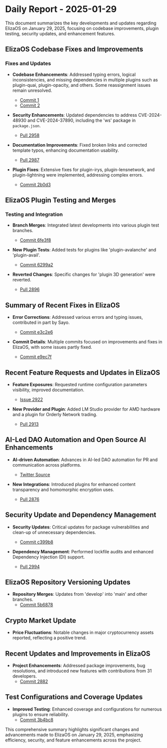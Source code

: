 # Daily Report - 2025-01-29

This document summarizes the key developments and updates regarding ElizaOS on January 29, 2025, focusing on codebase improvements, plugin testing, security updates, and enhancement features.

## ElizaOS Codebase Fixes and Improvements
### Fixes and Updates
- **Codebase Enhancements**: Addressed typing errors, logical inconsistencies, and missing dependencies in multiple plugins such as plugin-quai, plugin-opacity, and others. Some reassignment issues remain unresolved.
  - [Commit 1](https://github.com/elizaOS/eliza/commit/c15f4c4f209d2ee37833d23c0e79e708fe2279c4)
  - [Commit 2](https://github.com/elizaOS/eliza/commit/b8cdc9969b16f9f572ec479f14d03b9b4b98f413)

- **Security Enhancements**: Updated dependencies to address CVE-2024-48930 and CVE-2024-37890, including the 'ws' package in `package.json`.
  - [Pull 2958](https://github.com/elizaOS/eliza/pull/2958)

- **Documentation Improvements**: Fixed broken links and corrected template typos, enhancing documentation usability.
  - [Pull 2987](https://github.com/elizaOS/eliza/pull/2987)

- **Plugin Fixes**: Extensive fixes for plugin-irys, plugin-lensnetwork, and plugin-lightning were implemented, addressing complex errors.
  - [Commit 2b0d3](https://github.com/elizaOS/eliza/commit/2b0d37428fca46004885d7f4ba33e9deb1a03344)

## ElizaOS Plugin Testing and Merges
### Testing and Integration
- **Branch Merges**: Integrated latest developments into various plugin test branches.
  - [Commit 6fe3f8](https://github.com/elizaOS/eliza/commit/6fe3f82a5abd71dcaa7dc82f989b068f656b9638)

- **New Plugin Tests**: Added tests for plugins like 'plugin-avalanche' and 'plugin-avail'.
  - [Commit 6299a2](https://github.com/elizaOS/eliza/commit/6299a20d8a974fd1d49170c4f7bb48eeb30edb4b)

- **Reverted Changes**: Specific changes for 'plugin 3D generation' were reverted.
  - [Pull 2896](https://github.com/elizaOS/eliza/pull/2896)

## Summary of Recent Fixes in ElizaOS
- **Error Corrections**: Addressed various errors and typing issues, contributed in part by Sayo.
  - [Commit e3c2e6](https://github.com/elizaOS/eliza/commit/e3c2e62626c1bdbb7c0c019a4ed35b448ae796be)

- **Commit Details**: Multiple commits focused on improvements and fixes in ElizaOS, with some issues partly fixed.
  - [Commit e9ec7f](https://github.com/elizaOS/eliza/commit/e9ec7fd570d40a0000272934560c919638fd7f2a)

## Recent Feature Requests and Updates in ElizaOS
- **Feature Exposures**: Requested runtime configuration parameters visibility, improved documentation.
  - [Issue 2922](https://github.com/elizaOS/eliza/issues/2922)

- **New Provider and Plugin**: Added LM Studio provider for AMD hardware and a plugin for Orderly Network trading.
  - [Pull 2913](https://github.com/elizaOS/eliza/pull/2913)

## AI-Led DAO Automation and Open Source AI Enhancements
- **AI-driven Automation**: Advances in AI-led DAO automation for PR and communication across platforms.
  - [Twitter Source](https://twitter.com/dankvr/status/1884417610420474199)

- **New Integrations**: Introduced plugins for enhanced content transparency and homomorphic encryption uses.
  - [Pull 2876](https://github.com/elizaOS/eliza/pull/2876)

## Security Update and Dependency Management
- **Security Updates**: Critical updates for package vulnerabilities and clean-up of unnecessary dependencies.
  - [Commit c399b8](https://github.com/elizaOS/eliza/commit/c399b875fc7b5678ed536fd7564684ecd5be2ad1)

- **Dependency Management**: Performed lockfile audits and enhanced Dependency Injection (DI) support.
  - [Pull 2994](https://github.com/elizaOS/eliza/pull/2994)

## ElizaOS Repository Versioning Updates
- **Repository Merges**: Updates from 'develop' into 'main' and other branches.
  - [Commit 5b6878](https://github.com/elizaOS/eliza/commit/5b6878a0792098b324f70717dd31b4b37db3c50a)

## Crypto Market Update
- **Price Fluctuations**: Notable changes in major cryptocurrency assets reported, reflecting a positive trend.

## Recent Updates and Improvements in ElizaOS
- **Project Enhancements**: Addressed package improvements, bug resolutions, and introduced new features with contributions from 31 developers.
  - [Commit 2882](https://github.com/elizaOS/eliza/pull/2882)

## Test Configurations and Coverage Updates
- **Improved Testing**: Enhanced coverage and configurations for numerous plugins to ensure reliability.
  - [Commit 3b4bc8](https://github.com/elizaOS/eliza/commit/3b4bc8579a845fde2d1098cb1fdce7bc31a4703b)

This comprehensive summary highlights significant changes and advancements made to ElizaOS on January 29, 2025, emphasizing efficiency, security, and feature enhancements across the project.
